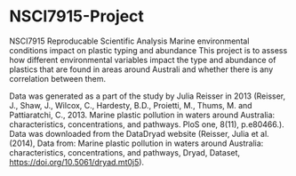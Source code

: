 # NSCI7915-Project
NSCI7915 Reproducable Scientific Analysis
Marine environmental conditions impact on plastic typing and abundance
This project is to assess how different environmental variables impact the type and abundance of plastics that are found in areas around Australi and whether there is any correlation between them.

Data was generated as a part of the study by Julia Reisser in 2013 (Reisser, J., Shaw, J., Wilcox, C., Hardesty, B.D., Proietti, M., Thums, M. and Pattiaratchi, C., 2013. Marine plastic pollution in waters around Australia: characteristics, concentrations, and pathways. PloS one, 8(11), p.e80466.). Data was downloaded from the DataDryad website (Reisser, Julia et al. (2014), Data from: Marine plastic pollution in waters around Australia: characteristics, concentrations, and pathways, Dryad, Dataset, https://doi.org/10.5061/dryad.mt0j5).



